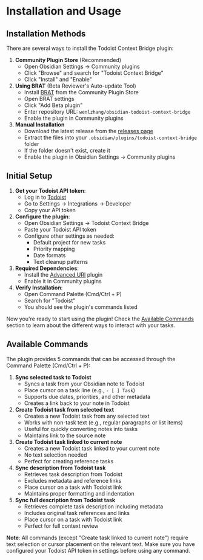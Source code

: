 # Installation and Usage

## Installation Methods

There are several ways to install the Todoist Context Bridge plugin:

1. **Community Plugin Store** (Recommended)
   - Open Obsidian Settings → Community plugins
   - Click "Browse" and search for "Todoist Context Bridge"
   - Click "Install" and "Enable"
2. **Using BRAT** (Beta Reviewer's Auto-update Tool)
   - Install [BRAT](https://github.com/TfTHacker/obsidian42-brat) from the Community Plugin Store
   - Open BRAT settings
   - Click "Add Beta plugin"
   - Enter repository URL: `wenlzhang/obsidian-todoist-context-bridge`
   - Enable the plugin in Community plugins
3. **Manual Installation**
   - Download the latest release from the [releases page](https://github.com/wenlzhang/obsidian-todoist-context-bridge/releases)
   - Extract the files into your `.obsidian/plugins/todoist-context-bridge` folder
   - If the folder doesn't exist, create it
   - Enable the plugin in Obsidian Settings → Community plugins

## Initial Setup

1. **Get your Todoist API token**:
   - Log in to [Todoist](https://todoist.com)
   - Go to Settings → Integrations → Developer
   - Copy your API token
2. **Configure the plugin**:
   - Open Obsidian Settings → Todoist Context Bridge
   - Paste your Todoist API token
   - Configure other settings as needed:
      - Default project for new tasks
      - Priority mapping
      - Date formats
      - Text cleanup patterns
3. **Required Dependencies**:
   - Install the [Advanced URI](https://github.com/Vinzent03/obsidian-advanced-uri) plugin
   - Enable it in Community plugins
4. **Verify Installation**:
   - Open Command Palette (Cmd/Ctrl + P)
   - Search for "Todoist"
   - You should see the plugin's commands listed

Now you're ready to start using the plugin! Check the [Available Commands](#available-commands) section to learn about the different ways to interact with your tasks.

## Available Commands

The plugin provides 5 commands that can be accessed through the Command Palette (Cmd/Ctrl + P):

1. **Sync selected task to Todoist**
   - Syncs a task from your Obsidian note to Todoist
   - Place cursor on a task line (e.g., `- [ ] Task`)
   - Supports due dates, priorities, and other metadata
   - Creates a link back to your note in Todoist
2. **Create Todoist task from selected text**
   - Creates a new Todoist task from any selected text
   - Works with non-task text (e.g., regular paragraphs or list items)
   - Useful for quickly converting notes into tasks
   - Maintains link to the source note
3. **Create Todoist task linked to current note**
   - Creates a new Todoist task linked to your current note
   - No text selection needed
   - Perfect for creating reference tasks
4. **Sync description from Todoist task**
   - Retrieves task description from Todoist
   - Excludes metadata and reference links
   - Place cursor on a task with Todoist link
   - Maintains proper formatting and indentation
5. **Sync full description from Todoist task**
   - Retrieves complete task description including metadata
   - Includes original task references and links
   - Place cursor on a task with Todoist link
   - Perfect for full context review

**Note**: All commands (except "Create task linked to current note") require text selection or cursor placement on the relevant text. Make sure you have configured your Todoist API token in settings before using any command.
